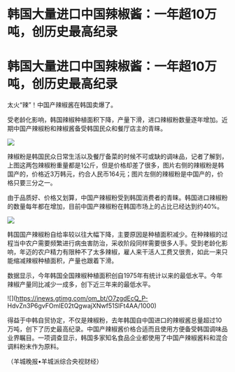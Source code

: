 # 韩国大量进口中国辣椒酱：一年超10万吨，创历史最高纪录

# 韩国大量进口中国辣椒酱：一年超10万吨，创历史最高纪录

太火“辣”！中国产辣椒酱在韩国卖爆了。

受老龄化影响，韩国辣椒种植面积下降，产量下滑，进口辣椒粉数量逐年增加。近期中国产辣椒粉和辣椒酱备受韩国民众和餐厅店主的青睐。

![](https://inews.gtimg.com/om_bt/OVYoCWmYIb3hKkgmXBlg8rU2rLT8FNwtD2K_VV0gt22EAAA/1000)

辣椒粉是韩国民众日常生活以及餐厅备菜的时候不可或缺的调味品，记者了解到，上图这两包辣椒粉重量都是1公斤，但是价格却差了很多，图片右侧的辣椒粉是韩国产的，价格近3万韩元，约合人民币164元；图片左侧的辣椒粉是中国产的，价格只要三分之一。

由于品质好、价格又划算，中国产辣椒粉受到韩国消费者的青睐。韩国进口辣椒粉的数量每年都在增加，目前中国产辣椒粉在韩国市场上的占比已经达到约40%。

![](https://inews.gtimg.com/om_bt/OVeWmo2Q7R00OAyF92svGMi-88Du75VP2i2ndMbXgXmM4AA/1000)

韩国国产辣椒粉自给率较以往大幅下降，主要原因是种植面积减少。在种辣椒的过程当中农户需要频繁进行病虫害防治，采收阶段同样需要很多人手。受到老龄化影响，年迈的农户精力有限种不了太多辣椒，雇人来干活人工费又很贵，如此一来只能缩减辣椒种植面积，产量也跟着下滑。

数据显示，今年韩国全国辣椒种植面积创自1975年有统计以来的最低水平。今年辣椒产量同比减少一成多，创下近三年来的最低水平。

![](https://inews.gtimg.com/om_bt/O7zgdEcQ_P-
HdvZn3P6gvFOmIE02tQgwajXNwf51SlFt4AA/1000)

得益于中韩自贸协定，不仅是辣椒粉，去年韩国自中国进口的辣椒酱总量超过10万吨，创下了历史最高纪录。中国产辣椒酱价格合适而且使用方便备受韩国调味品业界瞩目。一项调查显示，韩国多家知名食品企业都使用了中国产辣椒酱料和混合调料粉末作为原料。

（羊城晚报•羊城派综合央视财经）

